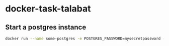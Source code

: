 # docker-task-talabat

## Start a postgres instance
```bash
docker run --name some-postgres -e POSTGRES_PASSWORD=mysecretpassword -d postgres
```

